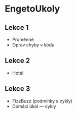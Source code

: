 # EngetoUkoly

## Lekce 1
- Proměnné
- Oprav chyby v kódu  

## Lekce 2
- Hotel

## Lekce 3
- FizzBuzz (podmínky a cykly)
- Domácí úkol — cykly

